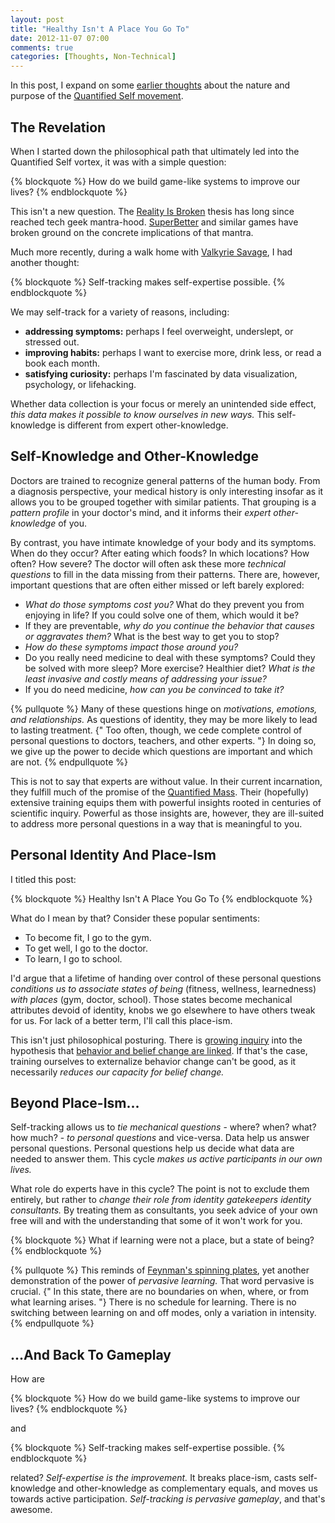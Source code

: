 ```yaml
---
layout: post
title: "Healthy Isn't A Place You Go To"
date: 2012-11-07 07:00
comments: true
categories: [Thoughts, Non-Technical]
---
```


In this post, I expand on some [earlier thoughts](/blog/2012/10/02/welcome-to-quantified-savagery/) about the
nature and purpose of the [Quantified Self movement](http://quantifiedself.com/).

<!-- more -->

## The Revelation

When I started down the philosophical path that ultimately led into the
Quantified Self vortex, it was with a simple question:

{% blockquote %}
How do we build game-like systems to improve our lives?
{% endblockquote %}

This isn't a new question. The [Reality Is Broken](http://realityisbroken.org/)
thesis has long since reached tech geek mantra-hood.
[SuperBetter](https://www.superbetter.com/) and similar games have broken ground on the
concrete implications of that mantra.

Much more recently, during a walk home with [Valkyrie Savage](http://www.eecs.berkeley.edu/~valkyrie/), I had
another thought:

{% blockquote %}
Self-tracking makes self-expertise possible.
{% endblockquote %}

We may self-track for a variety of reasons, including:

- **addressing symptoms:** perhaps I feel overweight, underslept, or stressed
  out.
- **improving habits:** perhaps I want to exercise more, drink less, or read
  a book each month.
- **satisfying curiosity:** perhaps I'm fascinated by data visualization,
  psychology, or lifehacking.

Whether data collection is your focus or merely an unintended side effect,
*this data makes it possible to know ourselves in new ways.* This
self-knowledge is different from expert other-knowledge.

## Self-Knowledge and Other-Knowledge

Doctors are trained to recognize general patterns of the human body.
From a diagnosis perspective, your medical history is only interesting
insofar as it allows you to be grouped together with similar patients.
That grouping is a *pattern profile* in your doctor's mind, and it informs their
*expert other-knowledge* of you.

By contrast, you have intimate knowledge of your body and its symptoms.
When do they occur? After eating which foods? In which locations?
How often? How severe? The doctor will often ask these more *technical
questions* to fill in the data missing from their patterns. There are,
however, important questions that are often either missed or left barely
explored:

- *What do those symptoms cost you?* What do they prevent you from enjoying in
  life? If you could solve one of them, which would it be?
- If they are preventable, *why do you continue the behavior that causes or
  aggravates them?* What is the best way to get you to stop?
- *How do these symptoms impact those around you?*
- Do you really need medicine to deal with these symptoms? Could they be solved
  with more sleep? More exercise? Healthier diet? *What is the least invasive
  and costly means of addressing your issue?*
- If you do need medicine, *how can you be convinced to take it?*

{% pullquote %}
Many of these questions hinge on *motivations, emotions, and relationships.*
As questions of identity, they may be more likely to lead to lasting
treatment. {" Too often, though, we cede complete control of personal
questions to doctors, teachers, and other experts. "} In doing so, we give up
the power to decide which questions are important and which are not.
{% endpullquote %}

This is not to say that experts are without value. In their current
incarnation, they fulfill much of the promise of the [Quantified Mass](/blog/2012/10/02/welcome-to-quantified-savagery/).
Their (hopefully) extensive training equips them with powerful insights
rooted in centuries of scientific inquiry.
Powerful as those insights are, however, they are ill-suited to address 
more personal questions in a way that is meaningful to you.

## Personal Identity And Place-Ism

I titled this post:

{% blockquote %}
Healthy Isn't A Place You Go To
{% endblockquote %}

What do I mean by that? Consider these popular sentiments:

- To become fit, I go to the gym.
- To get well, I go to the doctor.
- To learn, I go to school.

I'd argue that a lifetime of handing over control of these personal questions
*conditions us to associate states of being* (fitness, wellness, learnedness)
*with places* (gym, doctor, school). Those states become mechanical attributes
devoid of identity, knobs we go elsewhere to have others tweak for us. For
lack of a better term, I'll call this place-ism.

This isn't just philosophical posturing. There is [growing inquiry](https://www.google.com/search?q=behavior+change+and+identity)
into the hypothesis that [behavior and belief change are linked](http://wayoftheduck.com/belief-change). If that's the
case, training ourselves to externalize behavior change can't be good, as it
necessarily *reduces our capacity for belief change.*

## Beyond Place-Ism...

Self-tracking allows us to *tie mechanical questions* - where? when? what?
how much? - *to personal questions* and vice-versa. Data help us
answer personal questions. Personal questions help us decide what 
data are needed to answer them. This cycle *makes us active participants in
our own lives.*

What role do experts have in this cycle? The point is not to exclude them
entirely, but rather to *change their role from identity gatekeepers
identity consultants.* By treating them as consultants, you seek advice
of your own free will and with the understanding that some of it won't
work for you.

{% blockquote %}
What if learning were not a place, but a state of being?
{% endblockquote %}

{% pullquote %}
This reminds of
[Feynman's spinning plates](http://www.thinkjarcollective.com/2012/07/richard-feynman-spinning-plates-and-serious-play/),
yet another demonstration of the power of *pervasive learning.* That word
pervasive is crucial. {" In this state, there are no boundaries on when, where,
or from what learning arises. "} There is no schedule for learning. There is no
switching between learning on and off modes, only a variation in intensity.
{% endpullquote %}

## ...And Back To Gameplay

How are

{% blockquote %}
How do we build game-like systems to improve our lives?
{% endblockquote %}

and

{% blockquote %}
Self-tracking makes self-expertise possible.
{% endblockquote %}

related? *Self-expertise is the improvement.* It breaks place-ism, casts
self-knowledge and other-knowledge as complementary equals, and moves us
towards active participation. *Self-tracking is pervasive gameplay*, and
that's awesome.
